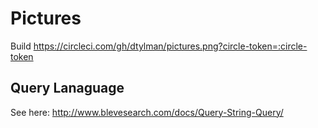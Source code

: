 # Pictures
Build https://circleci.com/gh/dtylman/pictures.png?circle-token=:circle-token

## Query Lanaguage
See here: http://www.blevesearch.com/docs/Query-String-Query/
